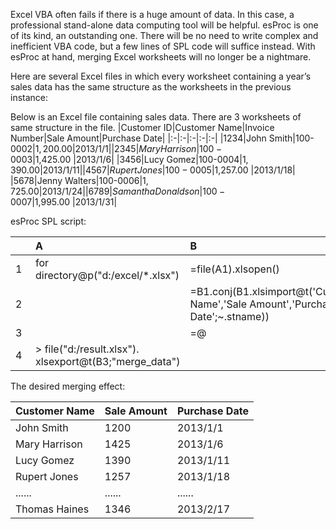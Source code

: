 Excel VBA often fails if there is a huge amount of data. In this case, a professional stand-alone data computing tool will be helpful. esProc is one of its kind, an outstanding one. There will be no need to write complex and inefficient VBA code, but a few lines of SPL code will suffice instead. With esProc at hand, merging Excel worksheets will no longer be a nightmare.

Here are several Excel files in which every worksheet containing a year’s sales data has the same structure as the worksheets in the previous instance:

<imge sr=http://img.raqsoft.com/file/2018/12/61810e052e9c44c1bfd452700afd3000_001.png>

Below is an Excel file containing sales data. There are 3 worksheets of same structure in the file.
|Customer ID|Customer Name|Invoice Number|Sale Amount|Purchase Date|
|:-|:-|:-|:-|:-|
|1234|John Smith|100-0002|$1,200.00 |2013/1/1|
|2345|Mary Harrison|100-0003|$1,425.00 |2013/1/6|
|3456|Lucy Gomez|100-0004|$1,390.00 |2013/1/11|
|4567|Rupert Jones|100-0005|$1,257.00 |2013/1/18|
|5678|Jenny Walters|100-0006|$1,725.00 |2013/1/24|
|6789|Samantha Donaldson|100-0007|$1,995.00 |2013/1/31|

esProc SPL script:

|　|A|B|
|:-|:-|:-|
|1|for directory@p("d:/excel/\*.xlsx")|=file(A1).xlsopen()|
|2|　|=B1.conj(B1.xlsimport@t('Customer Name','Sale Amount','Purchase Date';\~.stname))|
|3|　|=@|B2|
|4|> file("d:/result.xlsx"). xlsexport@t(B3;"merge_data")|　|

The desired merging effect:

|Customer Name|Sale Amount|Purchase Date|
|:-|:-|:-|
|John Smith|1200|2013/1/1|
|Mary Harrison|1425|2013/1/6|
|Lucy Gomez|1390|2013/1/11|
|Rupert Jones|1257|2013/1/18|
|......|......|......|
|Thomas Haines|1346|2013/2/17|
